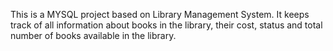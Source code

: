 This is a MYSQL project based on Library Management System. It keeps track of all information about books in the library, their cost, status and total number of books available in the library.
